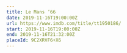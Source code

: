 ```yaml
---
title: Le Mans ’66
date: 2019-11-16T19:00:00Z
url: https://www.imdb.com/title/tt1950186/
start: 2019-11-16T19:00:00Z
end: 2019-11-16T21:32:00Z
placeId: 9C2XRVF6+X6
---
```

